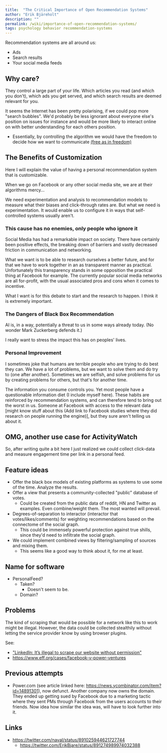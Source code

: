 ```yaml
---
title:  "The Critical Importance of Open Recommendation Systems"
author: "Erik Bjäreholt"
description: ""
permalink: /wiki/importance-of-open-recommendation-systems/
tags: psychology behavior recommendation-systems
---
```


Recommendation systems are all around us:

 - Ads
 - Search results
 - Your social media feeds

<!-- TODO: Add note that recommendation systems are reinforcing clickbait -->

## Why care? 

They control a large part of your life. Which articles you read (and which you don't), which ads you get served, and which search results are deemed relevant for you.

It seems the Internet has been pretty polarising, if we could pop more <!-- Bad term --> "search bubbles". We'd probably be less ignorant about everyone else's position on issues for instance and would be more likely to interact online on with better understanding for each others position. 

 - Essentially, by controlling the algorithm we would have the freedom to decide how we want to communicate [(free as in freedom)](https://www.fsf.org/about/what-is-free-software) 


## The Benefits of Customization

Here I will explain the value of having a personal recommendation system that is customizable.

When we go on Facebook or any other social media site, we are at their algorithms mercy... 

We need experimentation and analysis to recommendation models to measure what their biases and click-through rates are. But what we need is experimentation. 
It would enable us to configure it in ways that self-controlled systems usually aren't. 

### This cause has no enemies, only people who ignore it

Social Media has had a remarkable impact on society. There have certainly been positive effects, the breaking down of barriers and vastly decreased friction in communication and networking. 

What we want is to be able to research ourselves a better future, and for that we have to work together in an as transparent manner as practical. Unfortunately this transparency stands in some opposition the practical thing at Facebook for example. The currently popular social media networks are all for-profit, with the usual associated pros and cons when it comes to incentive.

What I want is for this debate to start and the research to happen. I think it is extremely important. 


### The Dangers of Black Box Recommendation

AI is, in a way, potentially a threat to us in some ways already today.  (No wonder Mark Zuckerberg defends it.)

I really want to stress the impact this has on peoples' lives.

### Personal Improvement

I sometimes joke that humans are terrible people who are trying to do best they can. We have a lot of problems, but we want to solve them and do try to (one after another). Sometimes we are selfish, and solve problems for us by creating problems for others, but that's for another time.

The information you consume controls you. Yet most people have a questionable information diet (I include myself here). These habits are reinforced by recommendation systems, and can therefore tend to bring out the worst in us. Someone at Facebook with access to the relevant data [might know stuff about this (Add link to Facebook studies where they did research on people running the engine)], but they sure aren't telling us about it.

## OMG, another use case for ActivityWatch

So, after writing quite a bit here I just realized we could collect click-data and measure engagement time per link in a personal feed.


## Feature ideas

 - Offer the black box models of existing platforms as systems to use some of the time. Analyze the results.
 - Offer a view that presents a community-collected "public" database of votes.
    - Could be created from the public data of reddit, HN and Twitter as examples. Even combine/weight them. The most wanted will prevail.
 - Degrees-of-separation to interactor (interactor that votes/likes/comments) for weighting recommendations based on the connectome of the social graph. 
    - This could be immensely powerful protection against true shills, since they'd need to infiltrate the social graph. 
 - We could implement combined views by filtering/sampling of sources and mixing them. 
   - This seems like a good way to think about it, for me at least.


## Name for software

 - PersonalFeed? 
   - Taken?
      - Doesn't seem to be. 
   - Domain?


## Problems 

The kind of scraping that would be possible for a network like this to work might be illegal. However, the data could be collected stealthily without letting the service provider know by using browser plugins.

See:
 - ["LinkedIn: It’s illegal to scrape our website without permission"](https://news.ycombinator.com/item?id=14891301)
 - https://www.eff.org/cases/facebook-v-power-ventures

## Previous attempts

 - Power.com (see article linked here: https://news.ycombinator.com/item?id=14891301), now defunct. Another company now owns the domain. They ended up getting sued by Facebook due to a marketing tactic where they sent PMs through Facebook from the users accounts to their friends. Now idea how similar the idea was, will have to look further into it.


## Links

<!-- TODO: Twitter iframe for these tweets and add discussion around them inline -->

 - https://twitter.com/naval/status/891025944621727744
    - https://twitter.com/ErikBjare/status/891274989974032388


<!--
## Am I crazy or right?

The craziest of the crazy ideas end up being those that turn out to be right against consensus/the status quo/. Because, in hindsight, it turns out it was not the idea that was crazy, it was us for believing so.

Not sure if I'm right but it's pretty damn crazy if true. 

This is why this is a draft. Careful criticism appreciated.


## Related articles

 - [Good software](/wiki/long-software)

## Read more

-->

## 
